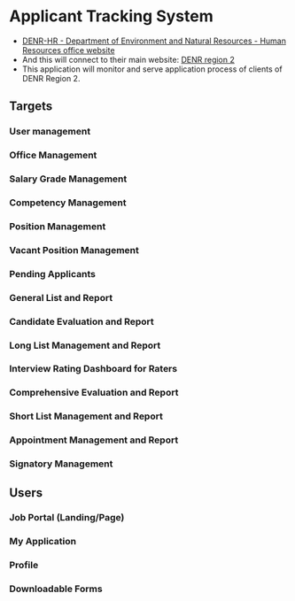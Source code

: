 # Applicant Tracking System
- [DENR-HR - Department of Environment and Natural Resources - Human Resources office website](http://DENR-HR.com/)
- And this will connect to their main website: [DENR region 2](https://r2.denr.gov.ph/)
- This application will monitor and serve application process of clients of DENR Region 2.

## Targets
### User management
### Office Management
### Salary Grade Management
### Competency Management
### Position Management
### Vacant Position Management
### Pending Applicants
### General List and Report
### Candidate Evaluation and Report
### Long List Management and Report
### Interview Rating Dashboard for Raters
### Comprehensive Evaluation and Report
### Short List Management and Report
### Appointment Management and Report
### Signatory Management
## Users
### Job Portal (Landing/Page)
### My Application
### Profile
### Downloadable Forms